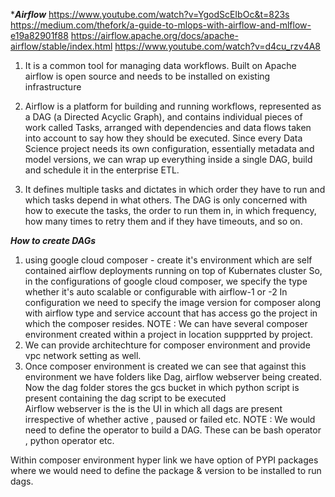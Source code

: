 ****Airflow***
https://www.youtube.com/watch?v=YgodScEIbOc&t=823s
https://medium.com/thefork/a-guide-to-mlops-with-airflow-and-mlflow-e19a82901f88
https://airflow.apache.org/docs/apache-airflow/stable/index.html
https://www.youtube.com/watch?v=d4cu_rzv4A8


1) It is a common tool for managing data workflows. Built on Apache airflow is open source and needs to be installed on existing
infrastructure

3) Airflow is a platform for building and running workflows, represented as a DAG (a Directed Acyclic Graph), and contains individual pieces of work called Tasks, arranged with dependencies and data flows 
taken into account to say how they should be executed.
Since every Data Science project needs its own configuration, essentially metadata and model versions, we can wrap up 
everything inside a single DAG, build and schedule it in the enterprise ETL.

4) It defines multiple tasks and dictates in which order they have to run and which tasks depend in what others. 
The DAG is only concerned with how to execute the tasks, the order to run them in, in which frequency,
how many times to retry them and if they have timeouts, and so on.

***How to create DAGs***
1) using google cloud composer  - create it's environment which are self contained airflow deployments running on top of Kubernates cluster
So, in the configurations of google cloud composer, we specify the type whether it's auto scalable or configurable with airflow-1 or -2
In configuration we need to specify the image version for composer along with airflow type and service account that has access go the project
in which the composer resides.
NOTE : We can have several composer environment created within a project in location suppprted by project.
2) We can provide architechture for composer environment and provide vpc network setting as well.
3) Once composer environment is created we can see that against this environment we have folders like Dag, airflow webserver
being created. Now the dag folder stores the gcs bucket in which python script is present containing the dag script to be executed  
Airflow webserver is the is the UI in which all dags are present irrespective of whether active , paused or failed etc.
NOTE : We would need to define the operator to build a DAG. These can be bash operator , python operator etc.


Within composer environment hyper link we have option of PYPI packages where we would need to define the package & version 
to be installed to run dags.

